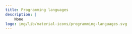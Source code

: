 ```yaml
---
title: Programming languages
description: |
    None
logo: img/lib/material-icons/programming-languages.svg
---
```

